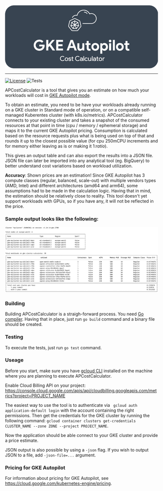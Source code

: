 ![APCostCalculator](assets/logo-apcc.png)
***
[![License](https://img.shields.io/badge/License-Apache_2.0-blue.svg)](https://opensource.org/licenses/Apache-2.0) ![Tests](https://github.com/GoogleCloudPlatform/autopilot-cost-calculator/actions/workflows/test.yaml/badge.svg)

APCostCalculator is a tool that gives you an estimate on how much your workloads will cost in [GKE Autopilot mode](https://cloud.google.com/kubernetes-engine/docs/concepts/autopilot-overview). 

To obtain an estimate, you need to be have your workloads already running on a GKE cluster in Standard mode of operation, or on a compatible self-managed Kuberentes cluster (with k8s.io/metrics). APCostCalculator connects to your existing cluster and takes a snapshot of the consumed resources at that point in time (cpu / memory / ephemeral storage) and maps it to the current GKE Autopilot pricing. Consumption is calculated based on the resource requests plus what is being used on top of that and rounds it up to the closest possible value (for cpu 250mCPU increments and for memory either leaving as is or making it 1:_ratio_).

This gives an output table and can also export the results into a JSON file. JSON file can later be imported into any analytical tool (eg. BigQuery) to better understand cost variations based on workload utilization.

**Accuracy**: Shown prices are an estimation! Since GKE Autopilot has 3 compute classes (regular, balanced, scale-out) with multiple vendors types (AMD, Intel) and different architectures (amd64 and arm64), some assumptions had to be made in the calculation logic. Having that in mind, the estimation should be relatively close to reality. This tool doesn't yet support workloads with GPUs, so if you have any, it will not be reflected in the price.

### Sample output looks like the following:

![APCostCalculator-Console-Output](assets/sample-output.png)

### Building

Building APCostCalculator is a straigh-forward process. You need [Go compiler](https://go.dev/doc/install). Having that in place, just run `go build` command and a binary file should be created.

### Testing

To execute the tests, just run `go test` command.

### Useage

Before you start, make sure you have [gcloud CLI](https://cloud.google.com/sdk/docs/install) installed on the machine where you are planning to execute APCostCalculator.

Enable Cloud Billing API on your project: https://console.cloud.google.com/apis/api/cloudbilling.googleapis.com/metrics?project=PROJECT_NAME

The easiest way to use the tool is to authenticate via ` gcloud auth application-default login` with the account containing the right permissions. Then get the credentials for the GKE cluster by running the following command: `gcloud container clusters get-credentials CLUSTER_NAME --zone ZONE --project PROJECT_NAME`.

Now the application should be able connect to your GKE cluster and provide a price estimate.

JSON output is also possible by using a `-json` flag. If you wish to output JSON to a file, add `-json-file=...` argument.

### Pricing for GKE Autopilot

For information about pricing for GKE Autopilot, see https://cloud.google.com/kubernetes-engine/pricing.
